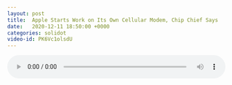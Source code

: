 ```yaml
---
layout: post
title:  Apple Starts Work on Its Own Cellular Modem, Chip Chief Says
date:   2020-12-11 18:50:00 +0000
categories: solidot
video-id: PK6Vc1olsdU
---
```


<audio src="/assets/89c3490103d04954824a140c2302730f.mp3" style="width: 100%;" controls></audio>

